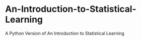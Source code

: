 # An-Introduction-to-Statistical-Learning
A Python Version of An Introduction to Statistical Learning 
